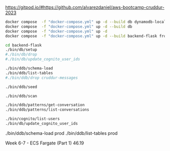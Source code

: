 https://gitpod.io/#https://github.com/alvarezdaniel/aws-bootcamp-cruddur-2023

```sh
docker compose  -f "docker-compose.yml" up -d --build db dynamodb-local
docker compose  -f "docker-compose.yml" up -d --build db
docker compose  -f "docker-compose.yml" up -d
docker compose  -f "docker-compose.yml" up -d --build backend-flask frontend-react-js db xray-daemon

cd backend-flask
./bin/db/setup
#./bin/db/drop
#./bin/db/update_cognito_user_ids

./bin/ddb/schema-load
./bin/ddb/list-tables
#./bin/ddb/drop cruddur-messages

./bin/ddb/seed

./bin/ddb/scan

./bin/ddb/patterns/get-conversation
./bin/ddb/patterns/list-conversations

./bin/cognito/list-users
./bin/db/update_cognito_user_ids
```

./bin/ddb/schema-load prod
./bin/ddb/list-tables prod




Week 6-7 - ECS Fargate (Part 1) 46.19


